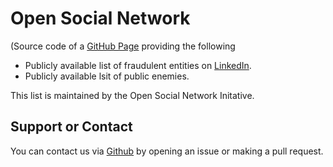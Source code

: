 # Open Social Network
(Source code of a [GitHub Page](https://opensocialnetwork.github.io/opensocialnetwork/) providing the following

- Publicly available list of fraudulent entities on [LinkedIn](https://linkedin.com/).
- Publicly available lsit of public enemies.

This list is maintained by the Open Social Network Initative.

## Support or Contact

You can contact us via [Github](https://github.com/) by opening an issue or making a pull request.
